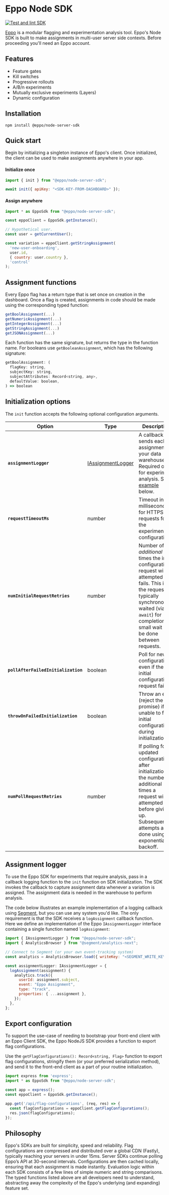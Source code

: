 # Eppo Node SDK

[![Test and lint SDK](https://github.com/Eppo-exp/node-server-sdk/actions/workflows/lint-test-sdk.yml/badge.svg)](https://github.com/Eppo-exp/node-server-sdk/actions/workflows/lint-test-sdk.yml)

[Eppo](https://www.geteppo.com/) is a modular flagging and experimentation analysis tool. Eppo's Node SDK is built to make assignments in multi-user server side contexts. Before proceeding you'll need an Eppo account.

## Features

- Feature gates
- Kill switches
- Progressive rollouts
- A/B/n experiments
- Mutually exclusive experiments (Layers)
- Dynamic configuration

## Installation

```shell
npm install @eppo/node-server-sdk
```

## Quick start

Begin by initializing a singleton instance of Eppo's client. Once initialized, the client can be used to make assignments anywhere in your app.

#### Initialize once

```javascript
import { init } from "@eppo/node-server-sdk";

await init({ apiKey: "<SDK-KEY-FROM-DASHBOARD>" });
```


#### Assign anywhere

```javascript
import * as EppoSdk from "@eppo/node-server-sdk";

const eppoClient = EppoSdk.getInstance();

// Hypothetical user.
const user = getCurrentUser();

const variation = eppoClient.getStringAssignment(
  'new-user-onboarding', 
  user.id, 
  { country: user.country }, 
  'control'
);
```

## Assignment functions

Every Eppo flag has a return type that is set once on creation in the dashboard. Once a flag is created, assignments in code should be made using the corresponding typed function: 

```javascript
getBoolAssignment(...)
getNumericAssignment(...)
getIntegerAssignment(...)
getStringAssignment(...)
getJSONAssignment(...)
```

Each function has the same signature, but returns the type in the function name. For booleans use `getBooleanAssignment`, which has the following signature:

```javascript
getBoolAssignment: (
  flagKey: string,
  subjectKey: string,
  subjectAttributes: Record<string, any>,
  defaultValue: boolean,
) => boolean
  ```

## Initialization options

The `init` function accepts the following optional configuration arguments.

| Option | Type | Description | Default |
| ------ | ----- | ----- | ----- | 
| **`assignmentLogger`**  | [IAssignmentLogger](https://github.com/Eppo-exp/js-client-sdk-common/blob/75c2ea1d91101d579138d07d46fca4c6ea4aafaf/src/assignment-logger.ts#L55-L62) | A callback that sends each assignment to your data warehouse. Required only for experiment analysis. See [example](#assignment-logger) below. | `null` |
| **`requestTimeoutMs`** | number | Timeout in milliseconds for HTTPS requests for the experiment configurations. | `5000` |
| **`numInitialRequestRetries`** | number | Number of _additional_ times the initial configurations request will be attempted if it fails. This is the request typically synchronously waited (via `await`) for completion. A small wait will be done between requests. | `1` |
| **`pollAfterFailedInitialization`** | boolean | Poll for new configurations even if the initial configurations request failed. | `false` |
| **`throwOnFailedInitialization`** | boolean | Throw an error (reject the promise) if unable to fetch initial configurations during initialization. | `true` |
| **`numPollRequestRetries`** | number | If polling for updated configurations after initialization, the number of additional times a request will be attempted before giving up. Subsequent attempts are done using an exponential backoff. | `7` |

## Assignment logger 

To use the Eppo SDK for experiments that require analysis, pass in a callback logging function to the `init` function on SDK initialization. The SDK invokes the callback to capture assignment data whenever a variation is assigned. The assignment data is needed in the warehouse to perform analysis.

The code below illustrates an example implementation of a logging callback using [Segment](https://segment.com/), but you can use any system you'd like. The only requirement is that the SDK receives a `logAssignment` callback function. Here we define an implementation of the Eppo `IAssignmentLogger` interface containing a single function named `logAssignment`:

```javascript
import { IAssignmentLogger } from "@eppo/node-server-sdk";
import { AnalyticsBrowser } from "@segment/analytics-next";

// Connect to Segment (or your own event-tracking system)
const analytics = AnalyticsBrowser.load({ writeKey: "<SEGMENT_WRITE_KEY>" });

const assignmentLogger: IAssignmentLogger = {
  logAssignment(assignment) {
    analytics.track({
      userId: assignment.subject,
      event: "Eppo Assignment",
      type: "track",
      properties: { ...assignment },
    });
  },
};
```

## Export configuration

To support the use-case of needing to bootstrap your front-end client with an Eppo Client SDK, the Eppo NodeJS SDK provides a function to export flag configurations.

Use the `getFlagConfigurations(): Record<string, Flag>` function to export flag configurations, stringify them (or your preferred serialization method), and send it to the front-end client as a part of your routine initialization.

```javascript
import express from 'express';
import * as EppoSdk from "@eppo/node-server-sdk";

const app = express();
const eppoClient = EppoSdk.getInstance();

app.get('/api/flag-configurations', (req, res) => {
  const flagConfigurations = eppoClient.getFlagConfigurations();
  res.json(flagConfigurations);
});
```

## Philosophy

Eppo's SDKs are built for simplicity, speed and reliability. Flag configurations are compressed and distributed over a global CDN (Fastly), typically reaching your servers in under 15ms. Server SDKs continue polling Eppo’s API at 30-second intervals. Configurations are then cached locally, ensuring that each assignment is made instantly. Evaluation logic within each SDK consists of a few lines of simple numeric and string comparisons. The typed functions listed above are all developers need to understand, abstracting away the complexity of the Eppo's underlying (and expanding) feature set.
